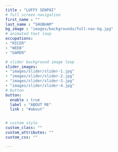 ```yaml
---
title : "LUFFY SENPAI"
# full screen navigation
first_name : ""
last_name : "SHUBHAM"
bg_image : "images/backgrounds/full-nav-bg.jpg"
# animated text loop
occupations:
- "RICER"
- "WEEB"
- "GAMER"

# slider background image loop
slider_images:
- "images/slider/slider-1.jpg"
- "images/slider/slider-2.jpg"
- "images/slider/slider-3.jpg"
- "images/slider/slider-4.jpg"
# button
button:
  enable : true
  label : "ABOUT ME"
  link : "#about"


# custom style
custom_class: "" 
custom_attributes: "" 
custom_css: ""

---
```

